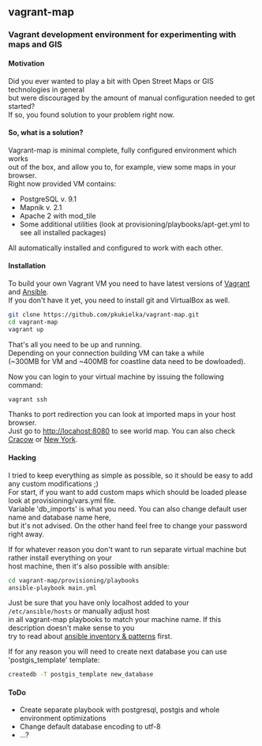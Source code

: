 ## vagrant-map

### Vagrant development environment for experimenting with maps and GIS


#### Motivation
Did you ever wanted to play a bit with Open Street Maps or GIS technologies in general  
but were discouraged by the amount of manual configuration needed to get started?  
If so, you found solution to your problem right now.


#### So, what is a solution?
Vagrant-map is minimal complete, fully configured environment which works  
out of the box, and allow you to, for example, view some maps in your browser.  
Right now provided VM contains:

  - PostgreSQL v. 9.1
  - Mapnik v. 2.1
  - Apache 2 with mod_tile
  - Some additional utilities (look at provisioning/playbooks/apt-get.yml to see all installed packages)

All automatically installed and configured to work with each other.

#### Installation
To build your own Vagrant VM you need to have latest versions of 
[Vagrant](http://www.vagrantup.com/) and [Ansible](http://ansible.cc/).  
If you don't have it yet, you need to install git and VirtualBox as well.

```bash
git clone https://github.com/pkukielka/vagrant-map.git
cd vagrant-map
vagrant up
```  

That's all you need to be up and running.  
Depending on your connection building VM can take a while  
(~300MB for VM and ~400MB for coastline data need to be dowloaded).

Now you can login to your virtual machine by issuing the following command:

```bash
vagrant ssh
```

Thanks to port redirection you can look at imported maps in your host browser.  
Just go to [http://locahost:8080](http://locahost:8080) to see world map. You can also check
[Cracow](http://localhost:8080/?zoom=15&lat=50.06013&lon=19.94137&layers=B) or
[New York](http://localhost:8080/?zoom=10&lat=40.84975&lon=-73.81733&layers=B).

#### Hacking
I tried to keep everything as simple as possible, so it should be easy to add any custom modifications ;)  
For start, if you want to add custom maps which should be loaded please look at provisioning/vars.yml file.  
Variable 'db_imports' is what you need. You can also change default user name and database name here,  
but it's not advised. On the other hand feel free to change your password right away.

If for whatever reason you don't want to run separate virtual machine but rather install everything on your  
host machine, then it's also possible with ansible:

```bash
cd vagrant-map/provisioning/playbooks
ansible-playbook main.yml
```

Just be sure that you have only localhost added to your ``` /etc/ansible/hosts``` or manually  adjust host  
in all vagrant-map playbooks to match your machine name. If this description doesn't make sense to you  
try to read about [ansible inventory & patterns](http://ansible.cc/docs/patterns.html) first.

If for any reason you will need to create next database you can use 'postgis_template' template:

```bash
createdb -T postgis_template new_database
```

#### ToDo

- Create separate playbook with postgresql, postgis and whole environment optimizations
- Change default database encoding to utf-8
- ...?